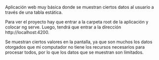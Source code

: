 Aplicación web muy básica donde se muestran ciertos datos al usuario a través de una tabla estática.

Para ver el proyecto hay que entrar a la carpeta root de la aplicación y colocar ng serve. Luego, tendrá que entrar a la dirección http://localhost:4200. 

Se muestran ciertos valores en la pantalla, ya que son muchos los datos otorgados que mi computador no tiene los recursos necesarios para procesar todos, por lo que los datos que se muestran son límitados.
